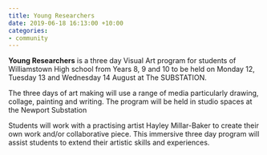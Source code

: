 ```yaml
---
title: Young Researchers
date: 2019-06-18 16:13:00 +10:00
categories:
- community
---
```


**Young Researchers** is a three day Visual Art program for students of Williamstown High school from Years 8, 9 and 10 to be held on Monday 12, Tuesday 13 and Wednesday 14 August at The SUBSTATION.

The three days of art making will use a range of media particularly drawing, collage, painting and writing. The program will be held in studio spaces at the Newport Substation

Students will work with a practising artist Hayley Millar-Baker to create their own work and/or collaborative piece. This immersive three day program will assist students to extend their artistic skills and experiences.